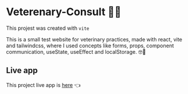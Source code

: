 # Veterenary-Consult 🐶🐱

This projest was created with `vite`

This is a small test website for veterinary practices, made with react, vite and tailwindcss, where I used concepts like forms, props, component communication, useState, useEffect and localStorage. 🤓🤙

## Live app

This project live app is [here](https://veterinary-consult.netlify.app/) 👈
